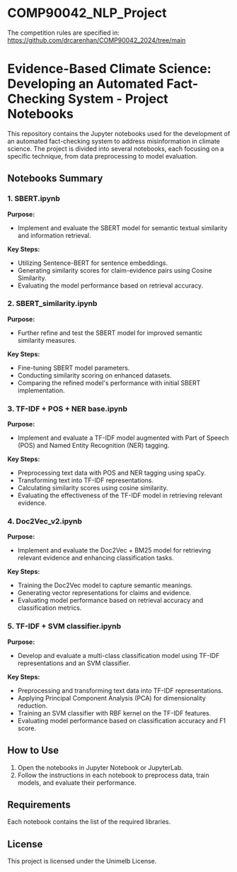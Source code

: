 # COMP90042_NLP_Project

The competition rules are specified in: https://github.com/drcarenhan/COMP90042_2024/tree/main

# Evidence-Based Climate Science: Developing an Automated Fact-Checking System - Project Notebooks

This repository contains the Jupyter notebooks used for the development of an automated fact-checking system to address misinformation in climate science. The project is divided into several notebooks, each focusing on a specific technique, from data preprocessing to model evaluation.

## Notebooks Summary

### 1. SBERT.ipynb
**Purpose:** 
- Implement and evaluate the SBERT model for semantic textual similarity and information retrieval.

**Key Steps:**
- Utilizing Sentence-BERT for sentence embeddings.
- Generating similarity scores for claim-evidence pairs using Cosine Similarity.
- Evaluating the model performance based on retrieval accuracy.

### 2. SBERT_similarity.ipynb
**Purpose:** 
- Further refine and test the SBERT model for improved semantic similarity measures.

**Key Steps:**
- Fine-tuning SBERT model parameters.
- Conducting similarity scoring on enhanced datasets.
- Comparing the refined model's performance with initial SBERT implementation.

### 3. TF-IDF + POS + NER base.ipynb
**Purpose:** 
- Implement and evaluate a TF-IDF model augmented with Part of Speech (POS) and Named Entity Recognition (NER) tagging.

**Key Steps:**
- Preprocessing text data with POS and NER tagging using spaCy.
- Transforming text into TF-IDF representations.
- Calculating similarity scores using cosine similarity.
- Evaluating the effectiveness of the TF-IDF model in retrieving relevant evidence.

### 4. Doc2Vec_v2.ipynb
**Purpose:** 
- Implement and evaluate the Doc2Vec + BM25 model for retrieving relevant evidence and enhancing classification tasks.

**Key Steps:**
- Training the Doc2Vec model to capture semantic meanings.
- Generating vector representations for claims and evidence.
- Evaluating model performance based on retrieval accuracy and classification metrics.

### 5. TF-IDF + SVM classifier.ipynb
**Purpose:** 
- Develop and evaluate a multi-class classification model using TF-IDF representations and an SVM classifier.

**Key Steps:**
- Preprocessing and transforming text data into TF-IDF representations.
- Applying Principal Component Analysis (PCA) for dimensionality reduction.
- Training an SVM classifier with RBF kernel on the TF-IDF features.
- Evaluating model performance based on classification accuracy and F1 score.

## How to Use
1. Open the notebooks in Jupyter Notebook or JupyterLab.
2. Follow the instructions in each notebook to preprocess data, train models, and evaluate their performance.

## Requirements
Each notebook contains the list of the required libraries.

## License
This project is licensed under the Unimelb License.